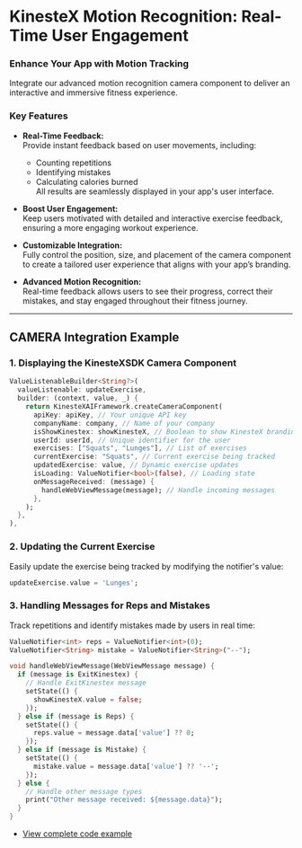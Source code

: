 # KinesteX Motion Recognition: Real-Time User Engagement

### **Enhance Your App with Motion Tracking**
Integrate our advanced motion recognition camera component to deliver an interactive and immersive fitness experience. 

### **Key Features**
- **Real-Time Feedback:**  
  Provide instant feedback based on user movements, including:
  - Counting repetitions
  - Identifying mistakes
  - Calculating calories burned  
  All results are seamlessly displayed in your app's user interface.

- **Boost User Engagement:**  
  Keep users motivated with detailed and interactive exercise feedback, ensuring a more engaging workout experience.

- **Customizable Integration:**  
  Fully control the position, size, and placement of the camera component to create a tailored user experience that aligns with your app’s branding.

- **Advanced Motion Recognition:**  
  Real-time feedback allows users to see their progress, correct their mistakes, and stay engaged throughout their fitness journey.

---

## **CAMERA Integration Example**

### **1. Displaying the KinesteXSDK Camera Component**

```dart
ValueListenableBuilder<String?>(
  valueListenable: updateExercise,
  builder: (context, value, _) {
    return KinesteXAIFramework.createCameraComponent(
      apiKey: apiKey, // Your unique API key
      companyName: company, // Name of your company
      isShowKinestex: showKinesteX, // Boolean to show KinesteX branding
      userId: userId, // Unique identifier for the user
      exercises: ["Squats", "Lunges"], // List of exercises
      currentExercise: "Squats", // Current exercise being tracked
      updatedExercise: value, // Dynamic exercise updates
      isLoading: ValueNotifier<bool>(false), // Loading state
      onMessageReceived: (message) {
        handleWebViewMessage(message); // Handle incoming messages
      },
    );
  },
),
```

### **2. Updating the Current Exercise**
Easily update the exercise being tracked by modifying the notifier's value:

```dart
updateExercise.value = 'Lunges';
```

### **3. Handling Messages for Reps and Mistakes**
Track repetitions and identify mistakes made by users in real time:

```dart
ValueNotifier<int> reps = ValueNotifier<int>(0);
ValueNotifier<String> mistake = ValueNotifier<String>("--");

void handleWebViewMessage(WebViewMessage message) {
  if (message is ExitKinestex) {
    // Handle ExitKinestex message
    setState(() {
      showKinesteX.value = false;
    });
  } else if (message is Reps) {
    setState(() {
      reps.value = message.data['value'] ?? 0;
    });
  } else if (message is Mistake) {
    setState(() {
      mistake.value = message.data['value'] ?? '--';
    });
  } else {
    // Handle other message types
    print("Other message received: ${message.data}");
  }
}
```

- [View complete code example](../../examples/motion-analysis.md)